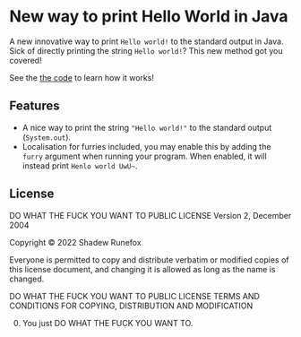 # New way to print Hello World in Java
A new innovative way to print `Hello world!` to the standard output in Java. Sick of directly printing the string `Hello world!`? This new method got you covered!

See the [the code](src/main/java/net/shadew/test/HelloWorldGenerator.java) to learn how it works!

## Features
- A nice way to print the string `"Hello world!"` to the standard output (`System.out`).
- Localisation for furries included, you may enable this by adding the `furry` argument when running your program. When enabled, it will instead print `Henlo world UwU~`.

## License
DO WHAT THE FUCK YOU WANT TO PUBLIC LICENSE 
Version 2, December 2004 

Copyright &copy; 2022 Shadew Runefox

Everyone is permitted to copy and distribute verbatim or modified 
copies of this license document, and changing it is allowed as long 
as the name is changed.

DO WHAT THE FUCK YOU WANT TO PUBLIC LICENSE 
TERMS AND CONDITIONS FOR COPYING, DISTRIBUTION AND MODIFICATION 

0. You just DO WHAT THE FUCK YOU WANT TO.
